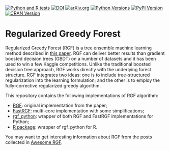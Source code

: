 [![Python and R tests](https://github.com/RGF-team/rgf/workflows/Python%20and%20R%20tests/badge.svg?branch=master)](https://github.com/RGF-team/rgf/actions)
[![DOI](https://zenodo.org/badge/DOI/10.1109/TPAMI.2013.159.svg)](https://doi.org/10.1109/TPAMI.2013.159)
[![arXiv.org](https://img.shields.io/badge/arXiv-1109.0887-b31b1b.svg)](https://arxiv.org/abs/1109.0887)
[![Python Versions](https://img.shields.io/pypi/pyversions/rgf_python.svg)](https://pypi.org/project/rgf_python)
[![PyPI Version](https://img.shields.io/pypi/v/rgf_python.svg)](https://pypi.org/project/rgf_python)
[![CRAN Version](https://r-pkg.org/badges/version/RGF)](https://cran.r-project.org/package=RGF)

# Regularized Greedy Forest

Regularized Greedy Forest (RGF) is a tree ensemble machine learning method described in [this paper](https://arxiv.org/abs/1109.0887).
RGF can deliver better results than gradient boosted decision trees (GBDT) on a number of datasets and it has been used to win a few Kaggle competitions.
Unlike the traditional boosted decision tree approach, RGF works directly with the underlying forest structure.
RGF integrates two ideas: one is to include tree-structured regularization into the learning formulation; and the other is to employ the fully-corrective regularized greedy algorithm.

This repository contains the following implementations of RGF algorithm:

- [RGF](https://github.com/RGF-team/rgf/tree/master/RGF): original implementation from the paper;
- [FastRGF](https://github.com/RGF-team/rgf/tree/master/FastRGF): multi-core implementation with some simplifications;
- [rgf_python](https://github.com/RGF-team/rgf/tree/master/python-package): wrapper of both RGF and FastRGF implementations for Python;
- [R package](https://github.com/RGF-team/rgf/tree/master/R-package): wrapper of rgf_python for R.

You may want to get interesting information about RGF from the posts collected in [Awesome RGF](https://github.com/RGF-team/rgf/blob/master/AWESOME_RGF.md ).
